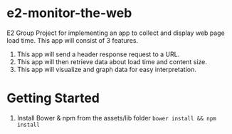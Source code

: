 # e2-monitor-the-web
E2 Group Project for implementing an app to collect and display web page load time.
This app will consist of 3 features.

1.  This app will send a header response request to a URL.
2.  This app will then retrieve data about load time and content size.
3.  This app will visualize and graph data for easy interpretation.

# Getting Started

1. Install Bower & npm from the assets/lib folder
```bower install && npm install```
